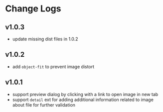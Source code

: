 # Change Logs

## v1.0.3
 
 - update missing dist files in 1.0.2


## v1.0.2

 - add `object-fit` to prevent image distort


## v1.0.1

 - support preview dialog by clicking with a link to open image in new tab
 - support `detail` ext for adding additional information related to image about file for further validation

